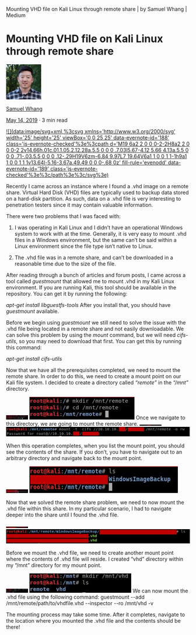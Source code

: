 Mounting VHD file on Kali Linux through remote share | by Samuel Whang | Medium

# Mounting VHD file on Kali Linux through remote share

[![2*_TIOPxRp9GLbOjgN7Mqr8w.jpeg](../_resources/c3cdcd7ab36b9c00596b64ce68966239.jpg)](https://medium.com/@klockw3rk?source=post_page-----f2f9542c1f25----------------------)

[Samuel Whang](https://medium.com/@klockw3rk?source=post_page-----f2f9542c1f25----------------------)

[May 14, 2019](https://medium.com/@klockw3rk/mounting-vhd-file-on-kali-linux-through-remote-share-f2f9542c1f25?source=post_page-----f2f9542c1f25----------------------) · 3 min read

[![](data:image/svg+xml,%3csvg xmlns='http://www.w3.org/2000/svg' width='25' height='25' viewBox='0 0 25 25' data-evernote-id='188' class='js-evernote-checked'%3e%3cpath d='M19 6a2 2 0 0 0-2-2H8a2 2 0 0 0-2 2v14.66h.01c.01.1.05.2.12.28a.5.5 0 0 0 .7.03l5.67-4.12 5.66 4.13a.5.5 0 0 0 .71-.03.5.5 0 0 0 .12-.29H19V6zm-6.84 9.97L7 19.64V6a1 1 0 0 1 1-1h9a1 1 0 0 1 1 1v13.64l-5.16-3.67a.49.49 0 0 0-.68 0z' fill-rule='evenodd' data-evernote-id='189' class='js-evernote-checked'%3e%3c/path%3e%3c/svg%3e)](https://medium.com/m/signin?operation=register&redirect=https%3A%2F%2Fmedium.com%2F%40klockw3rk%2Fmounting-vhd-file-on-kali-linux-through-remote-share-f2f9542c1f25&source=post_actions_header--------------------------bookmark_header-)

Recently I came across an instance where I found a .vhd image on a remote share. Virtual Hard Disk (VHD) files are typically used to backup data stored on a hard-disk partition. As such, data on a .vhd file is very interesting to penetration testers since it may contain valuable information.

There were two problems that I was faced with:

1. I was operating in Kali Linux and I didn’t have an operational Windows system to work with at the time. Generally, it is very easy to mount .vhd files in a Windows environment, but the same can’t be said within a Linux environment since the file type isn’t native to Linux.

2. The .vhd file was in a remote share, and can’t be downloaded in a reasonable time due to the size of the file.

After reading through a bunch of articles and forum posts, I came across a tool called *guestmount* that allowed me to mount .vhd in my Kali Linux environment. If you are running Kali, this tool should be available in the repository. You can get it by running the following:

*apt-get install libguestfs-tools*
After you install that, you should have *guestmount* available.

Before we begin using *guestmount* we still need to solve the issue with the .vhd file being located in a remote share and not easily downloadable. We can solve this problem by using the *mount* command, but we will need *cifs-utils*, so you may need to download that first. You can get this by running this command:

*apt-get install cifs-utils*

Now that we have all the prerequisites completed, we need to mount the remote share. In order to do this, we need to create a mount point on our Kali file system. I decided to create a directory called *“remote”* in the *“/mnt”* directory.

![1*_M8oojAknSnrmwsMXAnIzg.jpeg](../_resources/354a72a1a3a4ed59b27fd511ed3a83e8.jpg)
![1*_M8oojAknSnrmwsMXAnIzg.jpeg](../_resources/3bc531284cab8290b2ee228937b73331.jpg)
Once we navigate to this directory, we are going to mount the remote share.
![1*wJxiTyhK-ZRDTduPlY3gMg.jpeg](../_resources/ba6f3430c7ebe29f19ef506a84c55f9a.jpg)
![1*wJxiTyhK-ZRDTduPlY3gMg.jpeg](../_resources/a799b83ab3f36fb98c5af825195d547d.jpg)

When this operation completes, when you list the mount point, you should see the contents of the share. If you don’t, you have to navigate out to an arbitrary directory and navigate back to the mount point.

![1*onPqncJM6wRvr-SZpp_sSQ.jpeg](../_resources/86c605636992f0e1484c7b68c8e748ea.jpg)
![1*onPqncJM6wRvr-SZpp_sSQ.jpeg](../_resources/0061f72a676b78398778028335576013.jpg)

Now that we solved the remote share problem, we need to now mount the .vhd file within this share. In my particular scenario, I had to navigate deeper into the share until I found the .vhd file.

![1*iIkajUzrJe2da6VlttWabA.jpeg](../_resources/2490d74e2b51a1690009ea217853fa8c.jpg)
![1*iIkajUzrJe2da6VlttWabA.jpeg](../_resources/477ba8ed904a2848e9568a676e6bb89f.jpg)

Before we mount the .vhd file, we need to create another mount point where the contents of .vhd file will reside. I created “vhd” directory within my “/mnt” directory for my mount point.

![1*L-P3jHYIOu9FgKctzuJ5qA.jpeg](../_resources/dfd9033bc84cd3ccd52dc31db64ae5af.jpg)
![1*L-P3jHYIOu9FgKctzuJ5qA.jpeg](../_resources/b16db4f20337887f95c45267198950ff.jpg)
We can now mount the .vhd file using the following command:
guestmount --add /mnt/remote/path/to/vhdfile.vhd --inspector --ro /mnt/vhd -v

The mounting process may take some time. After it completes, navigate to the location where you mounted the .vhd file and the contents should be there!